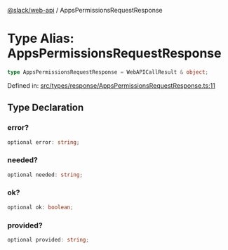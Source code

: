 [@slack/web-api](../index.md) / AppsPermissionsRequestResponse

# Type Alias: AppsPermissionsRequestResponse

```ts
type AppsPermissionsRequestResponse = WebAPICallResult & object;
```

Defined in: [src/types/response/AppsPermissionsRequestResponse.ts:11](https://github.com/slackapi/node-slack-sdk/blob/main/packages/web-api/src/types/response/AppsPermissionsRequestResponse.ts#L11)

## Type Declaration

### error?

```ts
optional error: string;
```

### needed?

```ts
optional needed: string;
```

### ok?

```ts
optional ok: boolean;
```

### provided?

```ts
optional provided: string;
```
